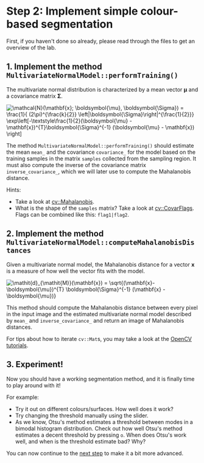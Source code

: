 # Step 2: Implement simple colour-based segmentation
First, if you haven't done so already, please read through the files to get an overview of the lab.

## 1. Implement the method `MultivariateNormalModel::performTraining()`
The multivariate normal distribution is characterized by a mean vector **&mu;** and a covariance matrix **&Sigma;**.

![\mathcal{N}(\mathbf{x}; \boldsymbol{\mu}, \boldsymbol{\Sigma}) =
\frac{1}{ (2\pi)^{\frac{k}{2}} \left|\boldsymbol{\Sigma}\right|^{\frac{1}{2}}}
\exp\left[-\textstyle\frac{1}{2}(\boldsymbol{\mu} - \mathbf{x})^{T}\boldsymbol{\Sigma}^{-1}
(\boldsymbol{\mu} - \mathbf{x}) \right]](img/multivariate_normal_distribution.png)

The method `MultivariateNormalModel::performTraining()` should estimate the mean `mean_` and the covariance `covariance_` for the model based on the training samples in the matrix `samples` collected from the sampling region.
It must also compute the inverse of the covariance matrix `inverse_covariance_`, which we will later use to compute the Mahalanobis distance.

Hints:
- Take a look at [cv::Mahalanobis].
- What is the shape of the `samples` matrix? Take a look at [cv::CovarFlags]. Flags can be combined like this: `flag1|flag2`.

## 2. Implement the method `MultivariateNormalModel::computeMahalanobisDistances`
Given a multivariate normal model, the Mahalanobis distance for a vector **x** is a measure of how well the vector fits with the model.

![\mathit{d}_{\mathit{M}}(\mathbf{x}) = \sqrt{(\mathbf{x}-\boldsymbol{\mu})^{T} \boldsymbol{\Sigma}^{-1}
(\mathbf{x} - \boldsymbol{\mu})}](img/mahalanobis_distance.png)

This method should compute the Mahalanobis distance between every pixel in the input image and the estimated multivariate
normal model described by `mean_` and `inverse_covariance_` and return an image of Mahalanobis distances.

For tips about how to iterate `cv::Mat`s, you may take a look at the [OpenCV tutorials].

## 3. Experiment!
Now you should have a working segmentation method, and it is finally time to play around with it!

For example:
- Try it out on different colours/surfaces. How well does it work?
- Try changing the threshold manually using the slider.
- As we know, Otsu's method estimates a threshold between modes in a bimodal histogram distribution.
  Check out how well Otsu's method estimates a decent threshold by pressing `o`.
  When does Otsu's work well, and when is the threshold estimate bad?
  Why?


You can now continue to the [next step](3-further-work.md) to make it a bit more advanced.

[cv::calcCovarMatrix]: https://docs.opencv.org/4.5.5/d2/de8/group__core__array.html#gae6ffa9354633f984246945d52823165d
[cv::CovarFlags]: https://docs.opencv.org/4.5.5/d0/de1/group__core.html#ga719ebd4a73f30f4fab258ab7616d0f0f
[cv::invert]: https://docs.opencv.org/4.5.5/d2/de8/group__core__array.html#gad278044679d4ecf20f7622cc151aaaa2
[cv::Mahalanobis]: https://docs.opencv.org/4.5.5/d2/de8/group__core__array.html#ga4493aee129179459cbfc6064f051aa7d
[OpenCV tutorials]: https://docs.opencv.org/4.5.5/db/da5/tutorial_how_to_scan_images.html
